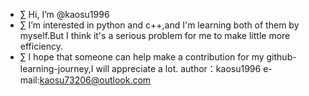 - ∑ Hi, I’m @kaosu1996
- ∑ I’m interested in python and c++,and I'm learning both of them by myself.But I think it's a serious problem for me to make little more efficiency.
- ∑ I hope that someone can help make a contribution for my github-learning-journey,I will appreciate a lot.
                                                                                                                             author：kaosu1996
                                                                                                                             e-mail:kaosu73206@outlook.com
